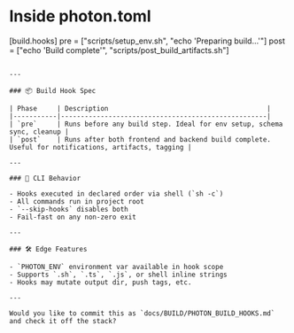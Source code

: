 # Inside photon.toml

[build.hooks]
pre = ["scripts/setup_env.sh", "echo 'Preparing build...'"]
post = ["echo 'Build complete'", "scripts/post_build_artifacts.sh"]
```

---

### 📦 Build Hook Spec

| Phase     | Description                                        |
|-----------|----------------------------------------------------|
| `pre`     | Runs before any build step. Ideal for env setup, schema sync, cleanup |
| `post`    | Runs after both frontend and backend build complete. Useful for notifications, artifacts, tagging |

---

### 🔧 CLI Behavior

- Hooks executed in declared order via shell (`sh -c`)
- All commands run in project root
- `--skip-hooks` disables both
- Fail-fast on any non-zero exit

---

### 🛠️ Edge Features

- `PHOTON_ENV` environment var available in hook scope
- Supports `.sh`, `.ts`, `.js`, or shell inline strings
- Hooks may mutate output dir, push tags, etc.

---

Would you like to commit this as `docs/BUILD/PHOTON_BUILD_HOOKS.md` and check it off the stack?

